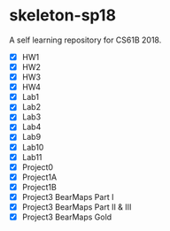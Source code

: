 # skeleton-sp18
A self learning repository for CS61B 2018.

- [x] HW1
- [x] HW2
- [x] HW3
- [x] HW4
- [x] Lab1
- [x] Lab2
- [x] Lab3
- [x] Lab4
- [x] Lab9
- [x] Lab10
- [x] Lab11
- [x] Project0
- [x] Project1A
- [x] Project1B
- [x] Project3 BearMaps Part I
- [x] Project3 BearMaps Part II & III
- [x] Project3 BearMaps Gold
